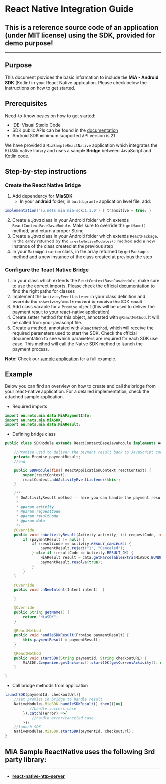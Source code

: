 # React Native Integration Guide

## This is a reference source code of an application (under MIT license) using the SDK, provided for demo purpose!
---

## Purpose
This document provides the basic information to include the **MiA - Android SDK** (Kotlin) in your React Native application. Please check below the instructions on how to get started.

## Prerequisites
Need-to-know basics on how to get started:
+ IDE: Visual Studio Code
+ SDK public APIs can be found in the [documentation](../documentation)
+ Android SDK minimum supported API version is 21

We have provided a `MiaSampleReactNative` application which integrates the `MiASDK` native library and uses a sample **Bridge** between JavaScript and Kotlin code.

## Step-by-step instructions
### Create the React Native Bridge
1. Add dependency for **MiaSDK**
    + In your **android** folder, in `build.gradle` application level file, add:
```gradle
implementation('eu.nets.mia:mia-sdk:1.1.0') { transitive = true; }
```
2. Create a _.java_ class in your Android folder which extends `ReactContextBaseJavaModule`. Make sure to override the `getName()` method, and return a proper String
3. Create a _.java_ class in your Android folder which extends `ReactPackage`. In the array returned by the `createNativeModules()` method add a new instance of the class created at the previous step
4. In your `MainApplication` class, in the array returned by `getPackages` method add a new instance of the class created at previous the step

### Configure the React Native Bridge

1. In your class which extends the `ReactContextBaseJavaModule`, make sure to use the correct imports. Please check the official [documentation](../documentation) to find the right paths for classes
2. Implement the `ActivityEventListener` in your class definition and override the `onActivityResult` method to receive the SDK result
3. Add class variable for a `Promise` object (this will be used to deliver the payment result to your react-native application)
4. Create setter method for this object, annotated with `@ReactMethod`. It will be called from your javascript file.
5. Create a method, annotated with `@ReactMethod`, which will receive the required parameters used to start the SDK. Check the official documentation to see which parameters are required for each SDK use case. This method will call the Native SDK method to launch the payment process.

**Note:** Check our [sample application](MiaSampleReactNative/) for a full example.

## Example

Below you can find an overview on how to create and call the bridge from your react-native application. For a detailed implementation, check the attached sample application.

+ Required imports
```java
import eu.nets.mia.data.MiAPaymentInfo;
import eu.nets.mia.MiASDK;
import eu.nets.mia.data.MiAResult;
```

+ Defining bridge class

```java
public class SDKModule extends ReactContextBaseJavaModule implements ActivityEventListener{

    //Promise used to deliver the payment result back to JavaScript code
    private Promise paymentResult;
    //end

    public SDKModule(final ReactApplicationContext reactContext) {
        super(reactContext);
        reactContext.addActivityEventListener(this);
    }

    /**
     * OnActivityResult method -- here you can handle the payment result and deliver through promise (paymentResult) the result
     * 
     * @param activity
     * @param requestCode
     * @param resultCode
     * @param data
     */
    @Override
    public void onActivityResult(Activity activity, int requestCode, int resultCode, Intent data) {
        if (paymentResult != null) {
            if (resultCode == Activity.RESULT_CANCELED) {
                paymentResult.reject("1", "Canceled");
            } else if (resultCode == Activity.RESULT_OK) {
                MiAResult result = data.getParcelableExtra(MiASDK.BUNDLE_COMPLETE_RESULT);
                paymentResult.resolve(true);
            }
        }
    }

    @Override
    public void onNewIntent(Intent intent)  {
        
    }

    @Override
    public String getName() {
        return "MiaSDK";
    }

    @ReactMethod
    public void handleSDKResult(Promise paymentResult) {
        this.paymentResult = paymentResult;
    }

    @ReactMethod
    public void startSDK(String paymentId, String checkoutURL) {
        MiASDK.Companion.getInstance().startSDK(getCurrentActivity(), new MiAPaymentInfo(paymentId, checkoutURL));
    }

}
```
+ Call bridge methods from application

```javascript
launchSDK(paymentId, checkoutUrl){
    //set promise in bridge to handle result
    NativeModules.MiaSDK.handleSDKResult().then(()=>{
           //handle success case
        }).catch((error) =>{
            //handle error/canceled case
        });
    //launch SDK
    NativeModules.MiaSDK.startSDK(paymentId, checkoutUrl);
}
```

## MiA Sample ReactNative uses the following 3rd party library:
---
+ **[react-native-http-server](https://www.npmjs.com/package/react-native-http-server)**


